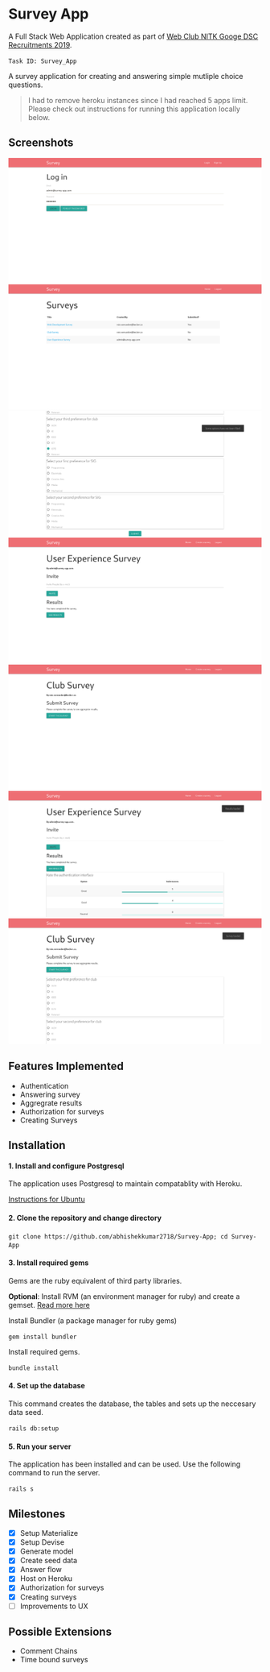 # Survey App

A Full Stack Web Application created as part of [Web Club NITK Googe DSC Recruitments 2019](https://github.com/WebClub-NITK/Google-DSC-NITK-Recruitments-2019/blob/master/RECRUITMENTS_2019.md).

`Task ID: Survey_App`

A survey application for creating and answering simple mutliple choice questions.

> I had to remove heroku instances since I had reached 5 apps limit. Please check out instructions for running this application locally below.
## Screenshots

![Log in page](/screenshots/login.png)
![Index](/screenshots/index.png)
![Options not filled](/screenshots/options_not_filled.png)
![Invite](/screenshots/invite.png)
![Show](/screenshots/show.png)
![Load results](/screenshots/load_result.png)
![Load Survey](/screenshots/load_survey.png)

## Features Implemented

- Authentication
- Answering survey
- Aggregrate results
- Authorization for surveys
- Creating Surveys

## Installation

#### 1. Install and configure Postgresql

The application uses Postgresql to maintain compatablity with Heroku.

[Instructions for Ubuntu]()

#### 2. Clone the repository and change directory 

`git clone https://github.com/abhishekkumar2718/Survey-App; cd Survey-App`

#### 3. Install required gems

Gems are the ruby equivalent of third party libraries.

**Optional**: Install RVM (an environment manager for ruby) and create a gemset. [Read more here]()

Install Bundler (a package manager for ruby gems)

`gem install bundler`

Install required gems.

`bundle install`

#### 4. Set up the database

This command creates the database, the tables and sets up the neccesary data seed.

`rails db:setup`

#### 5. Run your server

The application has been installed and can be used. Use the following command to run the server.

`rails s`

## Milestones

- [x] Setup Materialize
- [x] Setup Devise
- [x] Generate model
- [x] Create seed data
- [x] Answer flow
- [x] Host on Heroku
- [x] Authorization for surveys
- [x] Creating surveys
- [ ] Improvements to UX

## Possible Extensions

- Comment Chains
- Time bound surveys
